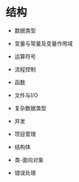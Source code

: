 # 结构

- 数据类型

- 变量与常量及变量作用域

- 运算符号

- 流程控制

- 函数

- 文件与I/O

- 复杂数据类型

- 并发

- 项目管理

- 结构体

- 类-面向对象

- 错误处理
